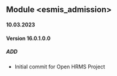 ## Module <esmis_admission>

#### 10.03.2023
#### Version 16.0.1.0.0
##### ADD
- Initial commit for Open HRMS Project

